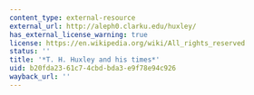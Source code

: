 ```yaml
---
content_type: external-resource
external_url: http://aleph0.clarku.edu/huxley/
has_external_license_warning: true
license: https://en.wikipedia.org/wiki/All_rights_reserved
status: ''
title: '*T. H. Huxley and his times*'
uid: b20fda23-61c7-4cbd-bda3-e9f78e94c926
wayback_url: ''
---
```


